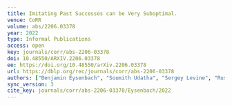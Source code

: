 ```yaml
---
title: Imitating Past Successes can be Very Suboptimal.
venue: CoRR
volume: abs/2206.03378
year: 2022
type: Informal Publications
access: open
key: journals/corr/abs-2206-03378
doi: 10.48550/ARXIV.2206.03378
ee: https://doi.org/10.48550/arXiv.2206.03378
url: https://dblp.org/rec/journals/corr/abs-2206-03378
authors: ["Benjamin Eysenbach", "Soumith Udatha", "Sergey Levine", "Ruslan Salakhutdinov"]
sync_version: 3
cite_key: journals/corr/abs-2206-03378/Eysenbach/2022
---
```

